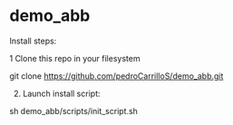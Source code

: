# demo_abb
Install steps:

1 Clone this repo in your filesystem

git clone https://github.com/pedroCarrilloS/demo_abb.git

2. Launch install script:

sh demo_abb/scripts/init_script.sh

